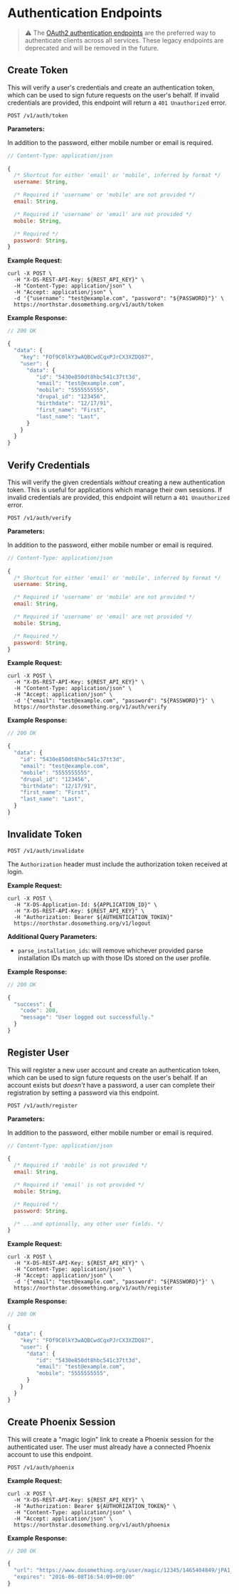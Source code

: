 # Authentication Endpoints

> :warning: The [OAuth2 authentication endpoints](../auth.md) are the preferred way to authenticate clients
> across all services. These legacy endpoints are deprecated and will be removed in the future.

## Create Token

This will verify a user's credentials and create an authentication token, which can be used to sign future requests on the user's behalf. If invalid credentials are provided, this endpoint will return a `401 Unauthorized` error.

```
POST /v1/auth/token
```

**Parameters:**

In addition to the password, either mobile number or email is required.
```js
// Content-Type: application/json
 
{
  /* Shortcut for either 'email' or 'mobile', inferred by format */
  username: String,

  /* Required if 'username' or 'mobile' are not provided */
  email: String,

  /* Required if 'username' or 'email' are not provided */
  mobile: String,

  /* Required */
  password: String,
}
```

**Example Request:**
```
curl -X POST \
  -H "X-DS-REST-API-Key: ${REST_API_KEY}" \
  -H "Content-Type: application/json" \
  -H "Accept: application/json" \
  -d '{"username": "test@example.com", "password": "${PASSWORD}"}' \
  https://northstar.dosomething.org/v1/auth/token
```

**Example Response:**
```js
// 200 OK

{
  "data": {
    "key": "FOf9C0lkY3wAQBCwdCqxPJrCX3XZDQ87",
    "user": {
      "data": {
         "id": "5430e850dt8hbc541c37tt3d",
         "email": "test@example.com",
         "mobile": "5555555555",
         "drupal_id": "123456",
         "birthdate": "12/17/91",
         "first_name": "First",
         "last_name": "Last",
      }
    }
  }
}
```

## Verify Credentials

This will verify the given credentials _without_ creating a new authentication token. This is useful for applications which manage their own sessions. If invalid credentials are provided, this endpoint will return a `401 Unauthorized` error.

```
POST /v1/auth/verify
```

**Parameters:**

In addition to the password, either mobile number or email is required.
```js
// Content-Type: application/json
 
{
  /* Shortcut for either 'email' or 'mobile', inferred by format */
  username: String,

  /* Required if 'username' or 'mobile' are not provided */
  email: String,

  /* Required if 'username' or 'email' are not provided */
  mobile: String,

  /* Required */
  password: String,
}
```

**Example Request:**
```
curl -X POST \
  -H "X-DS-REST-API-Key: ${REST_API_KEY}" \
  -H "Content-Type: application/json" \
  -H "Accept: application/json" \
  -d '{"email": "test@example.com", "password": "${PASSWORD}"}' \
  https://northstar.dosomething.org/v1/auth/verify
```

**Example Response:**
```js
// 200 OK

{
  "data": {
    "id": "5430e850dt8hbc541c37tt3d",
    "email": "test@example.com",
    "mobile": "5555555555",
    "drupal_id": "123456",
    "birthdate": "12/17/91",
    "first_name": "First",
    "last_name": "Last",
  }
}
```


## Invalidate Token

```
POST /v1/auth/invalidate
```

The `Authorization` header must include the authorization token received at login.

**Example Request:**
```
curl -X POST \
  -H "X-DS-Application-Id: ${APPLICATION_ID}" \
  -H "X-DS-REST-API-Key: ${REST_API_KEY}" \
  -H "Authorization: Bearer ${AUTHENTICATION_TOKEN}"
  https://northstar.dosomething.org/v1/logout
```
**Additional Query Parameters:**

- `parse_installation_ids`: will remove whichever provided parse installation IDs match up with those IDs stored on the user profile. 

**Example Response:**
```js
// 200 OK

{
  "success": {
    "code": 200,
    "message": "User logged out successfully."
  }
}
```

## Register User

This will register a new user account and create an authentication token, which can be used to sign future requests
on the user's behalf. If an account exists but _doesn't_ have a password, a user can complete their registration by
setting a password via this endpoint.

```
POST /v1/auth/register
```

**Parameters:**

In addition to the password, either mobile number or email is required.
```js
// Content-Type: application/json
 
{
  /* Required if 'mobile' is not provided */
  email: String,

  /* Required if 'email' is not provided */
  mobile: String,

  /* Required */
  password: String,

  /* ...and optionally, any other user fields. */
}
```

**Example Request:**
```
curl -X POST \
  -H "X-DS-REST-API-Key: ${REST_API_KEY}" \
  -H "Content-Type: application/json" \
  -H "Accept: application/json" \
  -d '{"email": "test@example.com", "password": "${PASSWORD}"}' \
  https://northstar.dosomething.org/v1/auth/register
```

**Example Response:**
```js
// 200 OK

{
  "data": {
    "key": "FOf9C0lkY3wAQBCwdCqxPJrCX3XZDQ87",
    "user": {
      "data": {
         "id": "5430e850dt8hbc541c37tt3d",
         "email": "test@example.com",
         "mobile": "5555555555",
      }
    }
  }
}
```

## Create Phoenix Session

This will create a "magic login" link to create a Phoenix session for the authenticated user.
The user must already have a connected Phoenix account to use this endpoint.

```
POST /v1/auth/phoenix
```

**Example Request:**
```
curl -X POST \
  -H "X-DS-REST-API-Key: ${REST_API_KEY}" \
  -H "Authorization: Bearer ${AUTHORIZATION_TOKEN}" \
  -H "Content-Type: application/json" \
  -H "Accept: application/json" \
  https://northstar.dosomething.org/v1/auth/phoenix
```

**Example Response:**
```js
// 200 OK

{
  "url": "https://www.dosomething.org/user/magic/12345/1465404849/jPA1_ohenxutorZQ6b8OoAi4VsbJapRs-M2FJwJrhPY",
  "expires": "2016-06-08T16:54:09+00:00"
}
```
